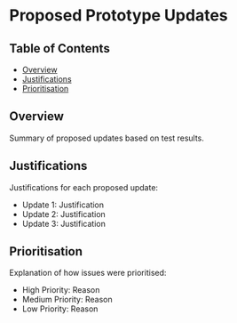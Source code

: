 # Proposed Prototype Updates

## Table of Contents
- [Overview](#overview)
- [Justifications](#justifications)
- [Prioritisation](#prioritisation)

## Overview
Summary of proposed updates based on test results.

## Justifications
Justifications for each proposed update:
- Update 1: Justification
- Update 2: Justification
- Update 3: Justification

## Prioritisation
Explanation of how issues were prioritised:
- High Priority: Reason
- Medium Priority: Reason
- Low Priority: Reason